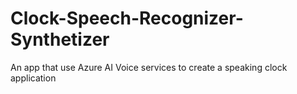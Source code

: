 # Clock-Speech-Recognizer-Synthetizer
An app that use Azure AI Voice services to create a speaking clock application
